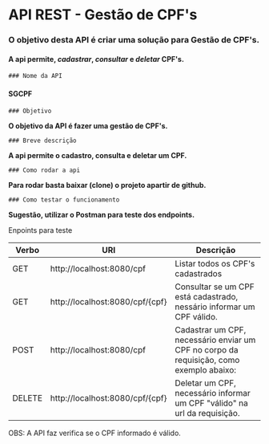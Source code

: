 # API REST - Gestão de CPF's

### O objetivo desta API é criar uma solução para Gestão de __CPF's__.

#### A api permite, *cadastrar*, *consultar* e *deletar* CPF's.


	### Nome da API

#### SGCPF

	### Objetivo

**O objetivo da API é fazer uma gestão de CPF's.**

	### Breve descrição 

**A api permite o cadastro, consulta e deletar um CPF.**

	### Como rodar a api

**Para rodar basta baixar (clone) o projeto apartir de github.**


	### Como testar o funcionamento

__Sugestão, utilizar o Postman para teste dos endpoints.__

Enpoints para teste

|Verbo|URI|Descrição|
|-|-|-|
|GET | http://localhost:8080/cpf | Listar todos os CPF's cadastrados  |
|GET | http://localhost:8080/cpf/{cpf} | Consultar se um CPF está cadastrado, nessário informar um CPF válido. |
|POST | http://localhost:8080/cpf | Cadastrar um CPF, necessário enviar um CPF no corpo da requisição, como exemplo abaixo: |
|DELETE|http://localhost:8080/cpf/{cpf}|Deletar um CPF, necessário informar um CPF "válido" na url da requisição.|

OBS: A API faz verifica se o CPF informado é válido.


